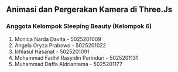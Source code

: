 ## Animasi dan Pergerakan Kamera di Three.Js

### Anggota Kelompok Sleeping Beauty (Kelompok 6)
1. Monica Narda Davita - 5025201009
2. Angela Oryza Prabowo - 5025201022
3. Ichlasul Hasanat - 5025201091
4. Mohammad Fadhil Rasyidin Parinduri - 5025201131
5. Muhammad Daffa Aldriantama - 5025201177